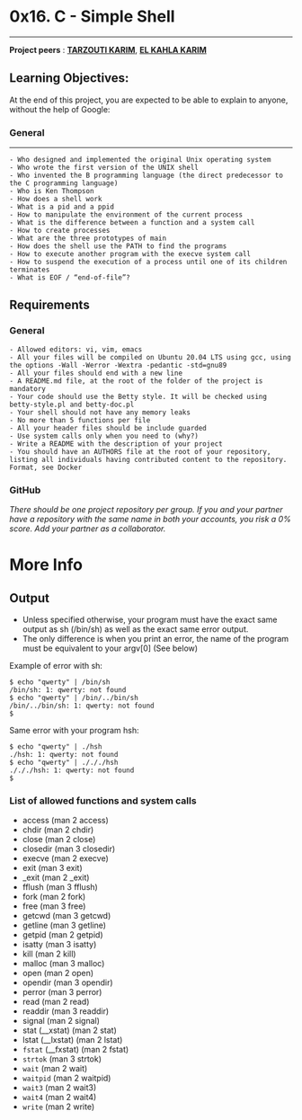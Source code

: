 # 0x16. C - Simple Shell
---
**Project peers** : [**TARZOUTI KARIM**](https://github.com/kxowi), [**EL KAHLA KARIM**](https://github.com/kenueve)

## Learning Objectives:
At the end of this project, you are expected to be able to explain to anyone, without the help of Google:
### General
---

	- Who designed and implemented the original Unix operating system
	- Who wrote the first version of the UNIX shell
	- Who invented the B programming language (the direct predecessor to the C programming language)
	- Who is Ken Thompson
	- How does a shell work
	- What is a pid and a ppid
	- How to manipulate the environment of the current process
	- What is the difference between a function and a system call
	- How to create processes
	- What are the three prototypes of main
	- How does the shell use the PATH to find the programs
	- How to execute another program with the execve system call
	- How to suspend the execution of a process until one of its children terminates
	- What is EOF / “end-of-file”?
	
## Requirements

### General

	- Allowed editors: vi, vim, emacs
	- All your files will be compiled on Ubuntu 20.04 LTS using gcc, using the options -Wall -Werror -Wextra -pedantic -std=gnu89
	- All your files should end with a new line
	- A README.md file, at the root of the folder of the project is mandatory
	- Your code should use the Betty style. It will be checked using betty-style.pl and betty-doc.pl
	- Your shell should not have any memory leaks
	- No more than 5 functions per file
	- All your header files should be include guarded
	- Use system calls only when you need to (why?)
	- Write a README with the description of your project
	- You should have an AUTHORS file at the root of your repository, listing all individuals having contributed content to the repository. Format, see Docker
	
### GitHub
*There should be one project repository per group. If you and your partner have a repository with the same name in both your accounts, you risk a 0% score. Add your partner as a collaborator.*

# More Info

## Output

- Unless specified otherwise, your program must have the exact same output as sh (/bin/sh) as well as the exact same error output.
- The only difference is when you print an error, the name of the program must be equivalent to your argv[0] (See below)

Example of error with sh:


	$ echo "qwerty" | /bin/sh
	/bin/sh: 1: qwerty: not found
	$ echo "qwerty" | /bin/../bin/sh
	/bin/../bin/sh: 1: qwerty: not found
	$

Same error with your program hsh:

	$ echo "qwerty" | ./hsh
	./hsh: 1: qwerty: not found
	$ echo "qwerty" | ./././hsh
	./././hsh: 1: qwerty: not found
	$
	
### List of allowed functions and system calls

- access (man 2 access)
- chdir (man 2 chdir)
- close (man 2 close)
- closedir (man 3 closedir)
- execve (man 2 execve)
- exit (man 3 exit)
- _exit (man 2 _exit)
- fflush (man 3 fflush)
- fork (man 2 fork)
- free (man 3 free)
- getcwd (man 3 getcwd)
- getline (man 3 getline)
- getpid (man 2 getpid)
- isatty (man 3 isatty)
- kill (man 2 kill)
- malloc (man 3 malloc)
- open (man 2 open)
- opendir (man 3 opendir)
- perror (man 3 perror)
- read (man 2 read)
- readdir (man 3 readdir)
- signal (man 2 signal)
- stat (__xstat) (man 2 stat)
- lstat (__lxstat) (man 2 lstat)
- ```fstat``` (__fxstat) (man 2 fstat)
- ```strtok``` (man 3 strtok)
- ```wait``` (man 2 wait)
- ```waitpid``` (man 2 waitpid)
- ```wait3``` (man 2 wait3)
- ```wait4``` (man 2 wait4)
- ```write``` (man 2 write)
